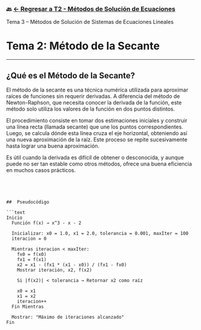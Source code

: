 ### 🔙 [← Regresar a T2 - Métodos de Solución de Ecuaciones](https://github.com/ANTONY2812/M-todosNum-ricosLalo/tree/main/T2%20-%20M%C3%A9todos%20de%20Soluci%C3%B3n%20de%20Ecuaciones)
Tema 3 – Métodos de Solución de Sistemas de Ecuaciones Lineales

#  Tema 2: Método de la Secante


---

##  ¿Qué es el Método de la Secante?

El método de la secante es una técnica numérica utilizada para aproximar raíces de funciones sin requerir derivadas. A diferencia del método de Newton-Raphson, que necesita conocer la derivada de la función, este método solo utiliza los valores de la función en dos puntos distintos.

El procedimiento consiste en tomar dos estimaciones iniciales y construir una línea recta (llamada secante) que une los puntos correspondientes. Luego, se calcula dónde esta línea cruza el eje horizontal, obteniendo así una nueva aproximación de la raíz. Este proceso se repite sucesivamente hasta lograr una buena aproximación.

Es útil cuando la derivada es difícil de obtener o desconocida, y aunque puede no ser tan estable como otros métodos, ofrece una buena eficiencia en muchos casos prácticos.

```




##  Pseudocódigo

```text
Inicio
  Función f(x) → x^3 - x - 2

  Inicializar: x0 = 1.0, x1 = 2.0, tolerancia = 0.001, maxIter = 100
  iteracion = 0

  Mientras iteracion < maxIter:
    fx0 = f(x0)
    fx1 = f(x1)
    x2 = x1 - (fx1 * (x1 - x0)) / (fx1 - fx0)
    Mostrar iteración, x2, f(x2)

    Si |f(x2)| < tolerancia → Retornar x2 como raíz

    x0 = x1
    x1 = x2
    iteracion++
  Fin Mientras

  Mostrar: "Máximo de iteraciones alcanzado"
Fin
````

